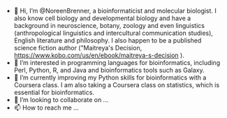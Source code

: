 - 👋 Hi, I’m @NoreenBrenner, a bioinformaticist and molecular biologist. I also know cell biology and developmental biology and have a background in neuroscience, botany, zoology and even linguistics (anthropological linguistics and intercultural communication studies), English literature and philosophy. I also happen to be a published science fiction author ("Maitreya's Decision, https://www.kobo.com/us/en/ebook/maitreya-s-decision ). 
- 👀 I’m interested in programming languages for bioinformatics, including Perl, Python, R, and Java and bioinformatics tools such as Galaxy. 
- 🌱 I’m currently improving my Python skills for bioinformatics with a Coursera class. I am also taking a Coursera class on statistics, which is essential for bioinformatics.
- 💞️ I’m looking to collaborate on ...
- 📫 How to reach me ...

<!---
NoreenBrenner/NoreenBrenner is a ✨ special ✨ repository because its `README.md` (this file) appears on your GitHub profile.
You can click the Preview link to take a look at your changes.
--->
